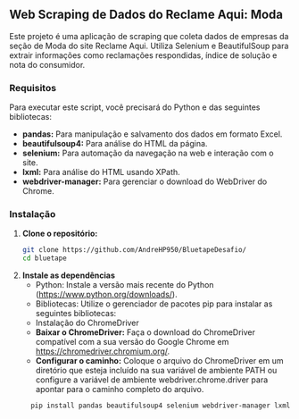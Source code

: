 ## Web Scraping de Dados do Reclame Aqui: Moda

Este projeto é uma aplicação de scraping que coleta dados de empresas da seção de Moda do site Reclame Aqui. Utiliza Selenium e BeautifulSoup para extrair informações como reclamações respondidas, índice de solução e nota do consumidor.

### Requisitos

Para executar este script, você precisará do Python e das seguintes bibliotecas:

* **pandas:** Para manipulação e salvamento dos dados em formato Excel.
* **beautifulsoup4:** Para análise do HTML da página.
* **selenium:** Para automação da navegação na web e interação com o site.
* **lxml:** Para análise do HTML usando XPath.
* **webdriver-manager:** Para gerenciar o download do WebDriver do Chrome.

### Instalação

1. **Clone o repositório:**
   ```bash
   git clone https://github.com/AndreHP950/BluetapeDesafio/
   cd bluetape
   ```
2. **Instale as dependências**
   * Python: Instale a versão mais recente do Python (https://www.python.org/downloads/).
   * Bibliotecas: Utilize o gerenciador de pacotes pip para instalar as seguintes bibliotecas:
   * Instalação do ChromeDriver
   * **Baixar o ChromeDriver:** Faça o download do ChromeDriver compatível com a sua versão do Google Chrome em https://chromedriver.chromium.org/.
   * **Configurar o caminho:** Coloque o arquivo do ChromeDriver em um diretório que esteja incluído na sua variável de ambiente PATH ou configure a variável de ambiente webdriver.chrome.driver para apontar para o caminho completo do arquivo.
   ```bash
     pip install pandas beautifulsoup4 selenium webdriver-manager lxml
   ```

